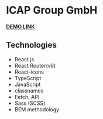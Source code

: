 # **ICAP Group GmbH**

**[DEMO LINK]()**

## **Technologies**
+ React.js
+ React Router(v6)
+ React-icons
+ TypeScript
+ JavaScript
+ classnames
+ Fetch, API
+ Sass (SCSS)
+ BEM methodology